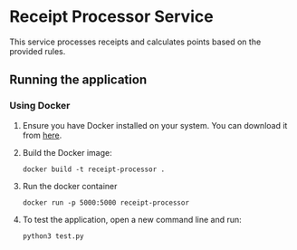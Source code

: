# Receipt Processor Service

This service processes receipts and calculates points based on the provided rules.

## Running the application

### Using Docker

1. Ensure you have Docker installed on your system. You can download it from [here](https://www.docker.com/products/docker-desktop).

2. Build the Docker image:

   ```
   docker build -t receipt-processor .
   ```
3. Run the docker container

    ```
    docker run -p 5000:5000 receipt-processor
    ```
4. To test the application, open a new command line and run:

    ```
    python3 test.py
    ```
